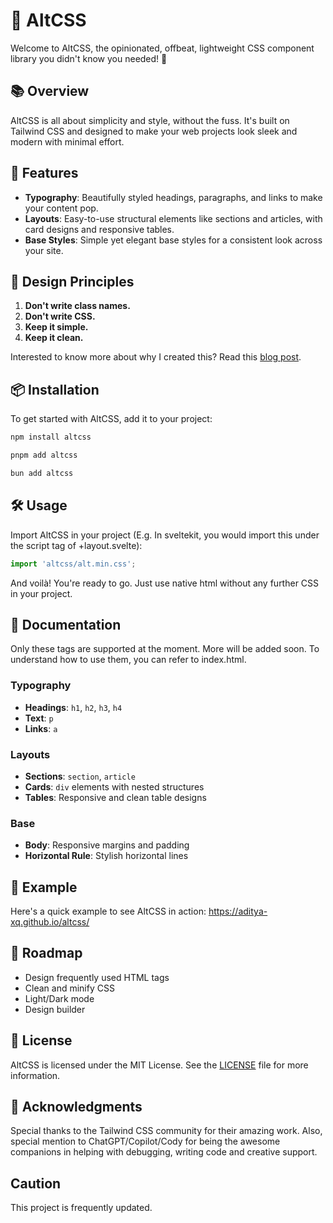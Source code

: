 # 🌈 AltCSS
Welcome to AltCSS, the opinionated, offbeat, lightweight CSS component library you didn't know you needed! 🎉

## 📚 Overview
AltCSS is all about simplicity and style, without the fuss. It's built on Tailwind CSS and designed to make your web projects look sleek and modern with minimal effort. 

## 🚀 Features
- **Typography**: Beautifully styled headings, paragraphs, and links to make your content pop.
- **Layouts**: Easy-to-use structural elements like sections and articles, with card designs and responsive tables.
- **Base Styles**: Simple yet elegant base styles for a consistent look across your site.

## 🌟 Design Principles
1. **Don't write class names.**
2. **Don't write CSS.**
3. **Keep it simple.**
4. **Keep it clean.**

Interested to know more about why I created this? Read this [blog post](https://medium.com/p/8f8e11f4a875).

## 📦 Installation
To get started with AltCSS, add it to your project:

```sh
npm install altcss
```
```sh
pnpm add altcss
```
```sh
bun add altcss
```

## 🛠 Usage

Import AltCSS in your project (E.g. In sveltekit, you would import this under the script tag of +layout.svelte):

```ts
import 'altcss/alt.min.css';
```

And voilà! You're ready to go. Just use native html without any further CSS in your project.

## 📝 Documentation
Only these tags are supported at the moment. More will be added soon. To understand how to use them, you can refer to index.html.

### Typography
- **Headings**: `h1`, `h2`, `h3`, `h4`
- **Text**: `p`
- **Links**: `a`

### Layouts
- **Sections**: `section`, `article`
- **Cards**: `div` elements with nested structures
- **Tables**: Responsive and clean table designs

### Base
- **Body**: Responsive margins and padding
- **Horizontal Rule**: Stylish horizontal lines

## 📄 Example
Here's a quick example to see AltCSS in action: https://aditya-xq.github.io/altcss/

## 🚧 Roadmap
- Design frequently used HTML tags
- Clean and minify CSS
- Light/Dark mode
- Design builder

## 📜 License
AltCSS is licensed under the MIT License. See the [LICENSE](LICENSE) file for more information.

## 🎉 Acknowledgments
Special thanks to the Tailwind CSS community for their amazing work. Also, special mention to ChatGPT/Copilot/Cody for being the awesome companions in helping with debugging, writing code and creative support.

## Caution
This project is frequently updated.
